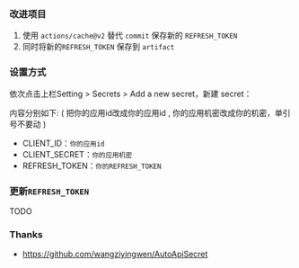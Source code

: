 ### 改进项目 ###
1. 使用 `actions/cache@v2` 替代 `commit` 保存新的 `REFRESH_TOKEN`
1. 同时将新的`REFRESH_TOKEN` 保存到 `artifact`

### 设置方式 ###
依次点击上栏Setting > Secrets > Add a new secret，新建 secret：

  内容分别如下: ( 把你的应用id改成你的应用id , 你的应用机密改成你的机密，单引号不要动 )
  
  - CLIENT_ID：`你的应用id`
  - CLIENT_SECRET：`你的应用机密`
  - REFRESH_TOKEN：`你的REFRESH_TOKEN`
  
### 更新`REFRESH_TOKEN` ###
  TODO
  
### Thanks ###
* https://github.com/wangziyingwen/AutoApiSecret
